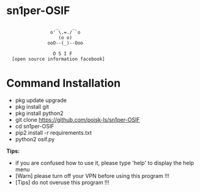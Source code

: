 
# sn1per-OSIF
```
                  _     _
                o' \.=./ `o
                   (o o)          
               ooO--(_)--Ooo
                                       
                 O S I F
  [open source information facebook]
```


# Command Installation

- pkg update upgrade
- pkg install git 
- pkg install python2
- git clone https://github.com/poisk-ls/sn1per-OSIF
- cd sn1per-OSIF
- pip2 install -r requirements.txt
- python2 osif.py

**Tips:**
* if you are confused how to use it, please type 'help' to display the help menu
* [Warn] please turn off your VPN before using this program !!!
* [Tips] do not overuse this program !!!
